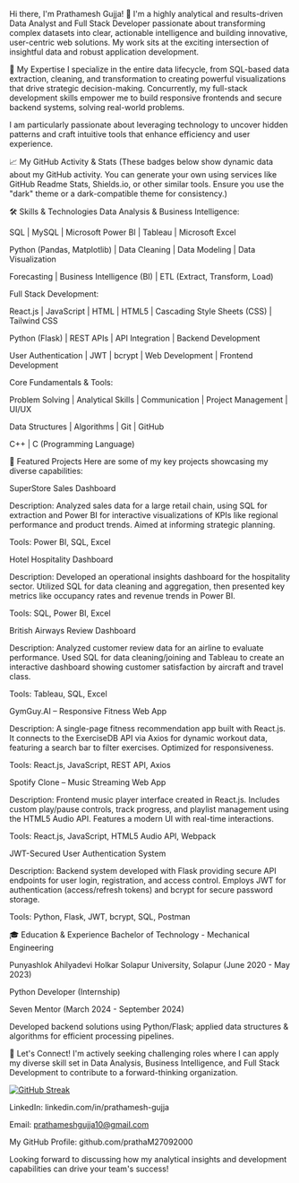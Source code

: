 Hi there, I'm Prathamesh Gujja! 👋
I'm a highly analytical and results-driven Data Analyst and Full Stack Developer passionate about transforming complex datasets into clear, actionable intelligence and building innovative, user-centric web solutions. My work sits at the exciting intersection of insightful data and robust application development.

🚀 My Expertise
I specialize in the entire data lifecycle, from SQL-based data extraction, cleaning, and transformation to creating powerful visualizations that drive strategic decision-making. Concurrently, my full-stack development skills empower me to build responsive frontends and secure backend systems, solving real-world problems.

I am particularly passionate about leveraging technology to uncover hidden patterns and craft intuitive tools that enhance efficiency and user experience.

📈 My GitHub Activity & Stats
(These badges below show dynamic data about my GitHub activity. You can generate your own using services like GitHub Readme Stats, Shields.io, or other similar tools. Ensure you use the "dark" theme or a dark-compatible theme for consistency.)

🛠️ Skills & Technologies
Data Analysis & Business Intelligence:

SQL | MySQL | Microsoft Power BI | Tableau | Microsoft Excel

Python (Pandas, Matplotlib) | Data Cleaning | Data Modeling | Data Visualization

Forecasting | Business Intelligence (BI) | ETL (Extract, Transform, Load)

Full Stack Development:

React.js | JavaScript | HTML | HTML5 | Cascading Style Sheets (CSS) | Tailwind CSS

Python (Flask) | REST APIs | API Integration | Backend Development

User Authentication | JWT | bcrypt | Web Development | Frontend Development

Core Fundamentals & Tools:

Problem Solving | Analytical Skills | Communication | Project Management | UI/UX

Data Structures | Algorithms | Git | GitHub

C++ | C (Programming Language)

🎯 Featured Projects
Here are some of my key projects showcasing my diverse capabilities:

SuperStore Sales Dashboard

Description: Analyzed sales data for a large retail chain, using SQL for extraction and Power BI for interactive visualizations of KPIs like regional performance and product trends. Aimed at informing strategic planning.

Tools: Power BI, SQL, Excel

Hotel Hospitality Dashboard

Description: Developed an operational insights dashboard for the hospitality sector. Utilized SQL for data cleaning and aggregation, then presented key metrics like occupancy rates and revenue trends in Power BI.

Tools: SQL, Power BI, Excel

British Airways Review Dashboard

Description: Analyzed customer review data for an airline to evaluate performance. Used SQL for data cleaning/joining and Tableau to create an interactive dashboard showing customer satisfaction by aircraft and travel class.

Tools: Tableau, SQL, Excel

GymGuy.AI – Responsive Fitness Web App

Description: A single-page fitness recommendation app built with React.js. It connects to the ExerciseDB API via Axios for dynamic workout data, featuring a search bar to filter exercises. Optimized for responsiveness.

Tools: React.js, JavaScript, REST API, Axios

Spotify Clone – Music Streaming Web App

Description: Frontend music player interface created in React.js. Includes custom play/pause controls, track progress, and playlist management using the HTML5 Audio API. Features a modern UI with real-time interactions.

Tools: React.js, JavaScript, HTML5 Audio API, Webpack

JWT-Secured User Authentication System

Description: Backend system developed with Flask providing secure API endpoints for user login, registration, and access control. Employs JWT for authentication (access/refresh tokens) and bcrypt for secure password storage.

Tools: Python, Flask, JWT, bcrypt, SQL, Postman

🎓 Education & Experience
Bachelor of Technology - Mechanical Engineering

Punyashlok Ahilyadevi Holkar Solapur University, Solapur (June 2020 - May 2023)

Python Developer (Internship)

Seven Mentor (March 2024 - September 2024)

Developed backend solutions using Python/Flask; applied data structures & algorithms for efficient processing pipelines.

🤝 Let's Connect!
I'm actively seeking challenging roles where I can apply my diverse skill set in Data Analysis, Business Intelligence, and Full Stack Development to contribute to a forward-thinking organization.

[![GitHub Streak](https://github-readme-streak-stats.herokuapp.com?user=prathaM27092000&theme=transparent&hide_border=true)](https://git.io/streak-stats)

LinkedIn: linkedin.com/in/prathamesh-gujja

Email: prathameshgujja10@gmail.com

My GitHub Profile: github.com/prathaM27092000

Looking forward to discussing how my analytical insights and development capabilities can drive your team's success!
